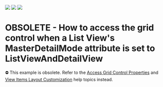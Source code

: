 <!-- default badges list -->
![](https://img.shields.io/endpoint?url=https://codecentral.devexpress.com/api/v1/VersionRange/134074843/18.1.3%2B)
[![](https://img.shields.io/badge/Open_in_DevExpress_Support_Center-FF7200?style=flat-square&logo=DevExpress&logoColor=white)](https://supportcenter.devexpress.com/ticket/details/E1889)
[![](https://img.shields.io/badge/📖_How_to_use_DevExpress_Examples-e9f6fc?style=flat-square)](https://docs.devexpress.com/GeneralInformation/403183)
<!-- default badges end -->

# OBSOLETE - How to access the grid control when a List View's MasterDetailMode attribute is set to ListViewAndDetailView


⛔ This example is obsolete. Refer to the [Access Grid Control Properties](https://docs.devexpress.com/eXpressAppFramework/113165/getting-started/in-depth-tutorial-winforms-webforms/extend-functionality/access-grid-control-properties) and [View Items Layout Customization](https://docs.devexpress.com/eXpressAppFramework/112817/ui-construction/views/layout/view-items-layout-customization) help topics instead.
